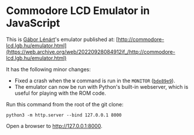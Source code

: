 # Commodore LCD Emulator in JavaScript

This is [Gábor Lénárt](https://github.com/lgblgblgb)'s emulator published at:
[http://commodore-lcd.lgb.hu/emulator.html](https://web.archive.org/web/20220928084912if_/http://commodore-lcd.lgb.hu/emulator.html)

It has the following minor changes:

 - Fixed a crash when the `W` command is run in the `MONITOR` ([`bde89e9`](https://github.com/mnaberez/lgbemu/commit/bde89e92851fdc967995ec762e988ba2c0f73c8b)).
 - The emulator can now be run with Python's built-in webserver, which is useful for playing with the ROM code.

Run this command from the root of the git clone:

    python3 -m http.server --bind 127.0.0.1 8000

Open a browser to http://127.0.0.1:8000.
